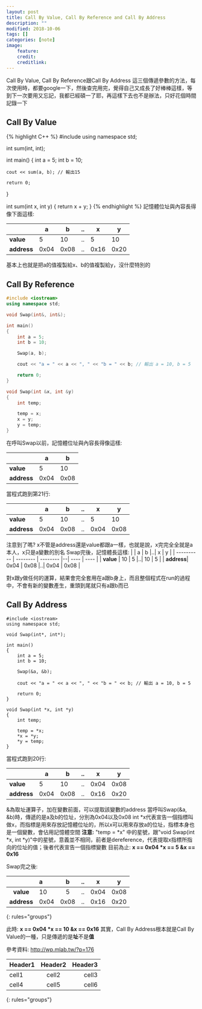 ```yaml
---
layout: post
title: Call By Value, Call By Reference and Call By Address
description: ""
modified: 2018-10-06
tags: []
categories: [note]
image:
    feature:
    credit:
    creditlink:
---
```

Call By Value, Call By Reference跟Call By Address 這三個傳遞參數的方法，每次使用時，都要google一下，然後查完用完，覺得自己又成長了好棒棒這樣，等到下一次要用又忘記，我都已經碩一了耶，再這樣下去也不是辦法，只好花個時間記錄一下
## Call By Value
{% highlight C++ %}
#include <iostream>
using namespace std;

int sum(int, int);

int main()
{
    int a = 5;
    int b = 10;

    cout << sum(a, b); // 輸出15

    return 0;
}

int sum(int x, int y)
{
    return x + y;
}
{% endhighlight %}
記憶體位址與內容長得像下面這樣:

|            |     a    |     b    |..|  x   | y    |
| ---------- | -------- | -------- |--| ---- | ---- |
| **value**  | 5        | 10       |..| 5    | 10   |
| **address**| 0x04     | 0x08     |..| 0x16 | 0x20 |

基本上也就是把a的值複製給x、b的值複製給y，沒什麼特別的

## Call By Reference
```C++
#include <iostream>
using namespace std;

void Swap(int&, int&);

int main()
{
    int a = 5;
    int b = 10;

    Swap(a, b);

    cout << "a = " << a << ", " << "b = " << b; // 輸出 a = 10, b = 5

    return 0;
}

void Swap(int &x, int &y)
{
    int temp;

    temp = x;
    x = y;
    y = temp;
}
```
在呼叫Swap以前，記憶體位址與內容長得像這樣:

|            |     a    |     b    |
| ---------- | -------- | -------- |
| **value**  | 5        | 10       |
| **address**| 0x04     | 0x08     |

當程式跑到第21行:

|            |     a    |     b    |..|  x   | y    |
| ---------- | -------- | -------- |--| ---- | ---- |
| **value**  | 5        | 10       |..| 5    | 10   |
| **address**| 0x04     | 0x08     |..| 0x04 | 0x08 |

注意到了嗎? x不管是address還是value都跟a一樣，也就是說，x完完全全就是a本人，x只是a變數的別名
Swap完後，記憶體長這樣:
|            |     a    |     b    |..|  x   | y    |
| ---------- | -------- | -------- |--| ---- | ---- |
| **value**  | 10       | 5        |..| 10   | 5    |
| **address**| 0x04     | 0x08     |..| 0x04 | 0x08 |

對x跟y做任何的運算，結果會完全套用在a跟b身上，而且整個程式在run的過程中，不會有新的變數產生，重頭到尾就只有a跟b而已

## Call By Address
```C++=
#include <iostream>
using namespace std;

void Swap(int*, int*);

int main()
{
    int a = 5;
    int b = 10;

    Swap(&a, &b);

    cout << "a = " << a << ", " << "b = " << b; // 輸出 a = 10, b = 5

    return 0;
}

void Swap(int *x, int *y)
{
    int temp;

    temp = *x;
    *x = *y;
    *y = temp;
}
```
當程式跑到20行:

|            |     a    |     b    |..| x    | y    |
| ---------- | -------- | -------- |--| ---- | ---- |
| **value**  | 5        | 10       |..| 0x04 | 0x08 |
| **address**| 0x04     | 0x08     |..| 0x16 | 0x20 |

&為取址運算子，加在變數前面，可以提取該變數的address
當呼叫Swap(&a, &b)時，傳遞的是a及b的位址，分別為0x04以及0x08
int \*x代表宣告一個指標叫做x，而指標是用來存放記憶體位址的，所以x可以用來存放a的位址，指標本身也是一個變數，會佔用記憶體空間
**注意:** "temp = \*x" 中的星號，跟"void Swap(int \*x, int \*y)"中的星號，意義並不相同，前者是dereference，代表提取x指標所指向的位址的值；後者代表宣告一個指標變數
目前為止:
**x  == 0x04
\*x == 5
&x == 0x16**

Swap完之後:

|            |     a    |     b    |..| x    | y    |
| :--------: | :------- | :------: |:--:| :--: | :--: |
| **value**  | 10       | 5        |..| 0x04 | 0x08 |
| **address**| 0x04     | 0x08     |..| 0x16 | 0x20 
{: rules="groups"}

此時:
**x == 0x04
\*x == 10
&x == 0x16**
其實，Call By Address根本就是Call By Value的一種，只是傳遞的是**址**不是**值**

參考資料: http://wp.mlab.tw/?p=176

| Header1 | Header2 | Header3 |
|:--------|:-------:|--------:|
| cell1   | cell2   | cell3   |
| cell4   | cell5   | cell6   
{: rules="groups"}
